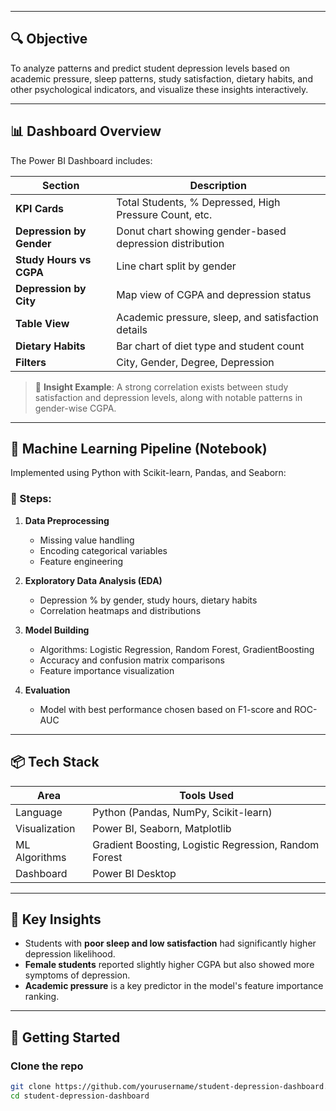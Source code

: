 
---

## 🔍 Objective

To analyze patterns and predict student depression levels based on academic pressure, sleep patterns, study satisfaction, dietary habits, and other psychological indicators, and visualize these insights interactively.

---

## 📊 Dashboard Overview

The Power BI Dashboard includes:

| Section                   | Description |
|--------------------------|-------------|
| **KPI Cards**            | Total Students, % Depressed, High Pressure Count, etc. |
| **Depression by Gender** | Donut chart showing gender-based depression distribution |
| **Study Hours vs CGPA**  | Line chart split by gender |
| **Depression by City**   | Map view of CGPA and depression status |
| **Table View**           | Academic pressure, sleep, and satisfaction details |
| **Dietary Habits**       | Bar chart of diet type and student count |
| **Filters**              | City, Gender, Degree, Depression |

> 📌 **Insight Example**: A strong correlation exists between study satisfaction and depression levels, along with notable patterns in gender-wise CGPA.

---

## 🧠 Machine Learning Pipeline (Notebook)

Implemented using Python with Scikit-learn, Pandas, and Seaborn:

### 🔹 Steps:

1. **Data Preprocessing**
   - Missing value handling
   - Encoding categorical variables
   - Feature engineering

2. **Exploratory Data Analysis (EDA)**
   - Depression % by gender, study hours, dietary habits
   - Correlation heatmaps and distributions

3. **Model Building**
   - Algorithms: Logistic Regression, Random Forest, GradientBoosting
   - Accuracy and confusion matrix comparisons
   - Feature importance visualization

4. **Evaluation**
   - Model with best performance chosen based on F1-score and ROC-AUC

---

## 📦 Tech Stack

| Area               | Tools Used |
|--------------------|------------|
| Language           | Python (Pandas, NumPy, Scikit-learn) |
| Visualization      | Power BI, Seaborn, Matplotlib         |
| ML Algorithms      | Gradient Boosting, Logistic Regression, Random Forest |
| Dashboard          | Power BI Desktop                      |


---

## 📌 Key Insights

- Students with **poor sleep and low satisfaction** had significantly higher depression likelihood.
- **Female students** reported slightly higher CGPA but also showed more symptoms of depression.
- **Academic pressure** is a key predictor in the model's feature importance ranking.

---

## 🚀 Getting Started

### Clone the repo
```bash
git clone https://github.com/yourusername/student-depression-dashboard.git
cd student-depression-dashboard

